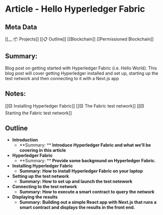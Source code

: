 # Article - Hello Hyperledger Fabric

## Meta Data

[[__ 📦 Projects]]
[[📋 Outline]]
[[Blockchain]] [[Permissioned Blockchain]]

## Summary:

Blog post on getting started with Hyperledger Fabric (i.e. Hello World). This blog post will cover getting Hyperledger installed and set up, starting up the test network and then connecting to it with a Next.js app

## Notes:

[[🟨 Installing Hyperledger Fabric]]
[[🟨 The Fabric test network]]
[[🟨 Starting the Fabric test network]]

## Outline

- **Introduction**
	- **Summary: ** __Introduce Hyperledger Fabric and what we'll be covering in this article__
- **Hyperledger Fabric**
	- **Summary: ** __Provide some background on Hyperledger Fabric.__
- **Installing Hyperledger Fabric**
	- **Summary:** __How to install Hyperledger Fabric on your laptop__
- **Setting up the test network**
	- **Summary:** __How to set up and launch the test netework__
- **Connecting to the test network**
	- **Summary:** __How to execute a smart contract to query the network__
- **Displaying the results**
	- **Summary:** __Building out a simple React app with Next.js that runs a smart contract and displays the results in the front end.__
